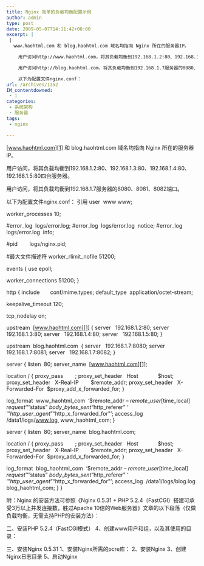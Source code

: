 ```yaml
---
title: Nginx 简单的负载均衡配置示例
author: admin
type: post
date: 2009-05-07T14:11:42+00:00
excerpt: |
 |
 　www.haohtml.com 和 blog.haohtml.com 域名均指向 Nginx 所在的服务器IP。

 　　用户访问http://www.haohtml.com，将其负载均衡到192.168.1.2:80、192.168.1.3:80、192.168.1.4:80、192.168.1.5:80四台服务器。

 　　用户访问http://blog.haohtml.com，将其负载均衡到192.168.1.7服务器的8080、8081、8082端口。

 　　以下为配置文件nginx.conf：
url: /archives/1352
IM_contentdowned:
 - 1
categories:
 - 系统架构
 - 服务器
tags:
 - nginx

---
```

[www.haohtml.com][1] 和 blog.haohtml.com 域名均指向 Nginx 所在的服务器IP。

用户访问，将其负载均衡到192.168.1.2:80、192.168.1.3:80、192.168.1.4:80、192.168.1.5:80四台服务器。

用户访问，将其负载均衡到192.168.1.7服务器的8080、8081、8082端口。

以下为配置文件nginx.conf：
引用
user  www www;

worker_processes 10;

#error_log  logs/error.log;
#error_log  logs/error.log  notice;
#error_log  logs/error.log  info;

#pid        logs/nginx.pid;

#最大文件描述符
worker\_rlimit\_nofile 51200;

events
{
use epoll;

worker_connections 51200;
}

http
{
include       conf/mime.types;
default_type  application/octet-stream;

keepalive_timeout 120;

tcp_nodelay on;

upstream  [www.haohtml.com][1] {
server   192.168.1.2:80;
server   192.168.1.3:80;
server   192.168.1.4:80;
server   192.168.1.5:80;
}

upstream  blog.haohtml.com  {
server   192.168.1.7:8080;
server   192.168.1.7:8081;
server   192.168.1.7:8082;
}

server
{
listen  80;
server_name  [www.haohtml.com][1];

location / {
proxy_pass        ;
proxy\_set\_header   Host             $host;
proxy\_set\_header   X-Real-IP        $remote_addr;
proxy\_set\_header   X-Forwarded-For  $proxy\_add\_x\_forwarded\_for;
}

log\_format  www\_haohtml\_com  ‘$remote\_addr – $remote\_user [$time\_local] $request ‘
‘”$status” $body\_bytes\_sent “$http_referer” ‘
‘”$http\_user\_agent” “$http\_x\_forwarded_for”‘;
access\_log  /data1/logs/www.log  www\_haohtml_com;
}

server
{
listen  80;
server_name  blog.haohtml.com;

location / {
proxy_pass        ;
proxy\_set\_header   Host             $host;
proxy\_set\_header   X-Real-IP        $remote_addr;
proxy\_set\_header   X-Forwarded-For  $proxy\_add\_x\_forwarded\_for;
}

log\_format  blog\_haohtml\_com  ‘$remote\_addr – $remote\_user [$time\_local] $request ‘
‘”$status” $body\_bytes\_sent “$http_referer” ‘
‘”$http\_user\_agent” “$http\_x\_forwarded_for”‘;
access\_log  /data1/logs/blog.log  blog\_haohtml_com;
}
}

附：Nginx 的安装方法可参照《Nginx 0.5.31 + PHP 5.2.4（FastCGI）搭建可承受3万以上并发连接数，胜过Apache 10倍的Web服务器》文章的以下段落（仅做负载均衡，无需支持PHP的安装方法）：

二、安装PHP 5.2.4（FastCGI模式）
4、创建www用户和组，以及其使用的目录：

三、安装Nginx 0.5.31
1、安装Nginx所需的pcre库：
2、安装Nginx
3、创建Nginx日志目录
5、启动Nginx

 [1]: http://www.haohtml.com
